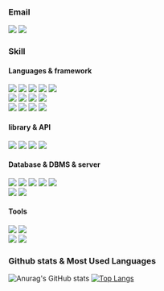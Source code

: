 <!--
**delight-HK3/delight-HK3** is a ✨ _special_ ✨ repository because its `README.md` (this file) appears on your GitHub profile.

Here are some ideas to get you started:

- 🔭 I’m currently working on ...
- 🌱 I’m currently learning ...
- 👯 I’m looking to collaborate on ...
- 🤔 I’m looking for help with ...
- 💬 Ask me about ...
- 📫 How to reach me: ...
- 😄 Pronouns: ...
- ⚡ Fun fact: ...
-->


### Email
<p>
  <img src="https://img.shields.io/badge/dabin49140@gmail.com-EA4335?style=flat-square&logo=Gmail&logoColor=white"/>
  <img src="https://img.shields.io/badge/dabin310153@naver.com-03C75A?style=flat-square&logo=Naver&logoColor=white"/>
</p>

### Skill 

#### Languages & framework

<p>
  <img src="https://img.shields.io/badge/codeigniter 3-EF4223?style=flat-square&logo=codeigniter&logoColor=white"/>
  <img src="https://img.shields.io/badge/php-777BB4?style=flat-square&logo=php&logoColor=white"/>
  <img src="https://img.shields.io/badge/HTML5-E34F26?style=flat-square&logo=HTML5&logoColor=white"/>
  <img src="https://img.shields.io/badge/CSS3-1572B6?style=flat-square&logo=CSS3&logoColor=white"/>
  <img src="https://img.shields.io/badge/Spring Boot-6DB33F?style=flat-square&logo=Spring Boot&logoColor=white"/>
  <br>
  <img src="https://img.shields.io/badge/JavaScript-F7DF1E?style=flat-square&logo=JavaScript&logoColor=white"/>
  <img src="https://img.shields.io/badge/jQuery-0769AD?style=flat-square&logo=jQuery&logoColor=white"/>
  <img src="https://img.shields.io/badge/Bootstrap-7952B3?style=flat-square&logo=Bootstrap&logoColor=white"/>
  <img src="https://img.shields.io/badge/Node.js-339933?style=flat-square&logo=Node.js&logoColor=white"/>
  <br>
  <img src="https://img.shields.io/badge/-C++-0769AD?style=flat-square&logo=C%2B%2B&logoColor=white"/>
  <img src="https://img.shields.io/badge/-C%23-0769AD?style=flat-square&logo=Csharp&logoColor=white"/>
  <img src="https://img.shields.io/badge/Java-007396?style=flat-square&logo=Java&logoColor=white"/>
  <img src="https://img.shields.io/badge/Swift-F05138?style=flat-square&logo=Swift&logoColor=white"/>
  
</p>

#### library & API
<p>
  <img src="https://img.shields.io/badge/CKEditor 4-0287D0?style=flat-square&logo=CKEditor 4&logoColor=white"/>
  <img src="https://img.shields.io/badge/Kakao API-FFCD00?style=flat-square&logo=Kakao&logoColor=black"/>
  <img src="https://img.shields.io/badge/Naver API-03C75A?style=flat-square&logo=Naver&logoColor=white"/>
  <img src="https://img.shields.io/badge/Google API-da3d29?style=flat-square&logo=Google&logoColor=white"/>
</p>

#### Database & DBMS & server
<p>
    <img src="https://img.shields.io/badge/Oracle-F80000?style=flat-square&logo=Oracle&logoColor=white"/>
    <img src="https://img.shields.io/badge/MariaDB-003545?style=flat-square&logo=MariaDB&logoColor=white"/>
    <img src="https://img.shields.io/badge/MySQL-4479A1?style=flat-square&logo=MySQL&logoColor=white"/>
    <img src="https://img.shields.io/badge/Apache-D22128?style=flat-square&logo=Apache&logoColor=white"/>
    <img src="https://img.shields.io/badge/PostgreSQL-4169E1?style=flat-square&logo=postgresql&logoColor=white"/>
    <br>
    <img src="https://img.shields.io/badge/amazon ec2-FF9900?style=flat-square&logo=amazonec2&logoColor=white"/>
    <img src="https://img.shields.io/badge/amazon api gateway-FF4F8B?style=flat-square&logo=amazonapigateway&logoColor=white"/>
</p>

#### Tools

<p>
  <img src="https://img.shields.io/badge/IntelliJ IDEA-000000?style=flat-square&logo=IntelliJIDEA&logoColor=white"/>
  <img src="https://img.shields.io/badge/Eclipse IDE-2C2255?style=flat-square&logo=Eclipse IDE&logoColor=white"/>
  <br>
  <img src="https://img.shields.io/badge/Visual Studio-5C2D91?style=flat-square&logo=VisualStudio&logoColor=white"/>
  <img src="https://img.shields.io/badge/Visual Studio Code-007ACC?style=flat-square&logo=VisualStudioCode&logoColor=white"/>
</p>


### Github stats & Most Used Languages

<div align="left">
  
![Anurag's GitHub stats](https://github-readme-stats.vercel.app/api?username=delight-HK3&show_icons=true)
[![Top Langs](https://github-readme-stats.vercel.app/api/top-langs/?username=delight-HK3&layout=compact)](https://github.com/anuraghazra/github-readme-stats)
  
</div>
